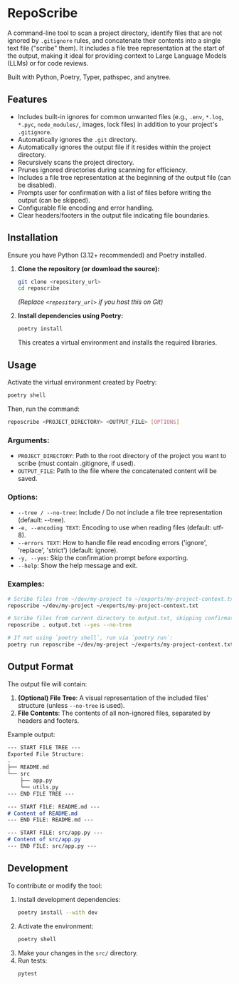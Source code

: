 # RepoScribe

A command-line tool to scan a project directory, identify files that are not ignored by `.gitignore` rules, and concatenate their contents into a single text file ("scribe" them). It includes a file tree representation at the start of the output, making it ideal for providing context to Large Language Models (LLMs) or for code reviews.

Built with Python, Poetry, Typer, pathspec, and anytree.

## Features

* Includes built-in ignores for common unwanted files (e.g., `.env`, `*.log`, `*.pyc`, `node_modules/`, images, lock files) in addition to your project's `.gitignore`.
* Automatically ignores the `.git` directory.
* Automatically ignores the output file if it resides within the project directory.
* Recursively scans the project directory.
* Prunes ignored directories during scanning for efficiency.
* Includes a file tree representation at the beginning of the output file (can be disabled).
* Prompts user for confirmation with a list of files before writing the output (can be skipped).
* Configurable file encoding and error handling.
* Clear headers/footers in the output file indicating file boundaries.


## Installation

Ensure you have Python (3.12+ recommended) and Poetry installed.

1.  **Clone the repository (or download the source):**
    ```bash
    git clone <repository_url>
    cd reposcribe
    ```
    *(Replace `<repository_url>` if you host this on Git)*

2.  **Install dependencies using Poetry:**
    ```bash
    poetry install
    ```
    This creates a virtual environment and installs the required libraries.

## Usage

Activate the virtual environment created by Poetry:

```bash
poetry shell
```

Then, run the command:
```bash
reposcribe <PROJECT_DIRECTORY> <OUTPUT_FILE> [OPTIONS]
```

### Arguments:

* `PROJECT_DIRECTORY`: Path to the root directory of the project you want to scribe (must contain .gitignore, if used).
* `OUTPUT_FILE`: Path to the file where the concatenated content will be saved.

### Options:

* `--tree / --no-tree`: Include / Do not include a file tree representation (default: --tree).
* `-e, --encoding TEXT`: Encoding to use when reading files (default: utf-8).
* `--errors TEXT`: How to handle file read encoding errors ('ignore', 'replace', 'strict') (default: ignore).
* `-y, --yes`: Skip the confirmation prompt before exporting.
* `--help`: Show the help message and exit.

### Examples:

```bash
# Scribe files from ~/dev/my-project to ~/exports/my-project-context.txt
reposcribe ~/dev/my-project ~/exports/my-project-context.txt

# Scribe files from current directory to output.txt, skipping confirmation and tree
reposcribe . output.txt --yes --no-tree

# If not using `poetry shell`, run via `poetry run`:
poetry run reposcribe ~/dev/my-project ~/exports/my-project-context.txt
```

## Output Format

The output file will contain:

1. **(Optional) File Tree**: A visual representation of the included files' structure (unless `--no-tree` is used).
2. **File Contents**: The contents of all non-ignored files, separated by headers and footers.

Example output:
```markdown
--- START FILE TREE ---
Exported File Structure:
.
├── README.md
└── src
    ├── app.py
    └── utils.py
--- END FILE TREE ---

--- START FILE: README.md ---
# Content of README.md
--- END FILE: README.md ---

--- START FILE: src/app.py ---
# Content of src/app.py
--- END FILE: src/app.py ---
```

## Development

To contribute or modify the tool:

1. Install development dependencies:
    ```bash
    poetry install --with dev
    ```
2. Activate the environment:
    ```bash
    poetry shell
    ```
3. Make your changes in the `src/` directory.
4. Run tests:
    ```bash
    pytest
    ```